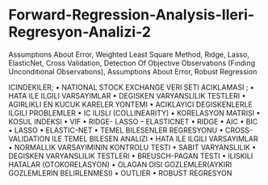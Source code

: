 # Forward-Regression-Analysis-Ileri-Regresyon-Analizi-2
Assumptıons About Error, Weighted Least Square Method, Rıdge, Lasso, ElasticNet, Cross Validation, Detectıon Of Objectıve Observatıons (Fındıng Uncondıtıonal Observatıons), Assumptıons About Error, Robust Regression

ICINDEKILER;
•	NATIONAL STOCK EXCHANGE VERI SETI ACIKLAMASI ;
•	HATA ILE ILGILI VARSAYIMLAR 
•	DEGISKEN VARYANSLILIK TESTLERI 
•	AGIRLIKLI EN KUCUK KARELER YONTEMI 
•	ACIKLAYICI DEGISKENLERLE ILGILI PROBLEMLER 
•	IC ILISLI (COLLINEARITY)
•	KORELASYON MATRISI
•	KOSUL INDEKSI 
•	VIF 
•	RIDGE- LASSO – ELASTICNET
•	RIDGE
•	AIC
•	BIC
•	LASSO 
•	ELASTIC-NET 
•	TEMEL BILESENLER REGRESYONU 
•	CROSS-VALIDATION ILE TEMEL BILESEN ANALIZI
•	HATA ILE ILGILI VARSAYIMLAR
•	NORMALLIK VARSAYIMININ KONTROLU TESTI
•	SABIT VARYANSLILIK 
•	DEGISKEN VARYANSLILIK TESTLERI 
•	BREUSCH-PAGAN TESTI 
•	ILISKILI HATALAR (OTOKORELASYON)
•	OLAGAN DISI GOZLEMLER(AYKIRI GOZLEMLERIN BELIRLENMESI) 
•	OUTLIER 
•	ROBUST REGRESYON
